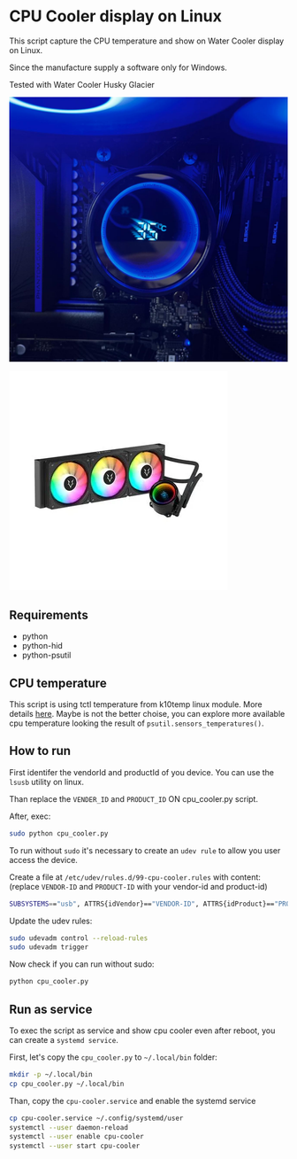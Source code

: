 # CPU Cooler display on Linux

This script capture the CPU temperature and show on Water Cooler display on Linux.

Since the manufacture supply a software only for Windows.

Tested with Water Cooler Husky Glacier

![](images/cpu-cooler.jpeg)

![](images/water-cooler-husky-glacier-argb.webp)

## Requirements

- python
- python-hid
- python-psutil

## CPU temperature

This script is using tctl temperature from k10temp linux module. More details [here](https://www.kernel.org/doc/html/v5.6/hwmon/k10temp.html#:~:text=Tctl%20is%20the%20processor%20temperature,like%20die%20or%20case%20temperature.). Maybe is not the better choise, you can explore more available cpu temperature looking the result of `psutil.sensors_temperatures()`.

## How to run

First identifer the vendorId and productId of you device. You can use the `lsusb` utility on linux.

Than replace the `VENDER_ID` and `PRODUCT_ID` ON cpu_cooler.py script.

After, exec:

```bash
sudo python cpu_cooler.py
```

To run without `sudo` it's necessary to create an `udev rule` to allow you user access the device.

Create a file at `/etc/udev/rules.d/99-cpu-cooler.rules` with content: (replace `VENDOR-ID` and `PRODUCT-ID` with your vendor-id and product-id)
```bash
SUBSYSTEMS=="usb", ATTRS{idVendor}=="VENDOR-ID", ATTRS{idProduct}=="PRODUCT-ID", MODE="0666"
```

Update the udev rules:
```bash
sudo udevadm control --reload-rules
sudo udevadm trigger
```

Now check if you can run without sudo:
```bash
python cpu_cooler.py
```

## Run as service

To exec the script as service and show cpu cooler even after reboot, you can create a `systemd service`.

First, let's copy the `cpu_cooler.py` to `~/.local/bin` folder:

```bash
mkdir -p ~/.local/bin
cp cpu_cooler.py ~/.local/bin
```

Than, copy the `cpu-cooler.service` and enable the systemd service

```bash
cp cpu-cooler.service ~/.config/systemd/user
systemctl --user daemon-reload
systemctl --user enable cpu-cooler
systemctl --user start cpu-cooler
```
